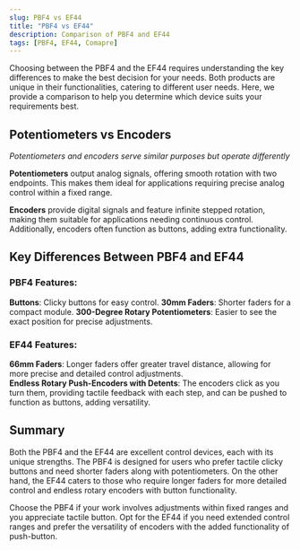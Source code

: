 ```yaml
---
slug: PBF4 vs EF44
title: "PBF4 vs EF44"
description: Comparison of PBF4 and EF44
tags: [PBF4, EF44, Comapre]
---
```


Choosing between the PBF4 and the EF44 requires understanding the key differences to make the best decision for your needs. Both products are unique in their functionalities, catering to different user needs. Here, we provide a comparison to help you determine which device suits your requirements best.

## Potentiometers vs Encoders

_Potentiometers and encoders serve similar purposes but operate differently_

**Potentiometers** output analog signals, offering smooth rotation with two endpoints. This makes them ideal for applications requiring precise analog control within a fixed range.

**Encoders** provide digital signals and feature infinite stepped rotation, making them suitable for applications needing continuous control. Additionally, encoders often function as buttons, adding extra functionality.

## Key Differences Between PBF4 and EF44

### PBF4 Features:

**Buttons**: Clicky buttons for easy control.
**30mm Faders**: Shorter faders for a compact module.
**300-Degree Rotary Potentiometers**: Easier to see the exact position for precise adjustments.

### EF44 Features:

**66mm Faders**: Longer faders offer greater travel distance, allowing for more precise and detailed control adjustments.  
**Endless Rotary Push-Encoders with Detents**: The encoders click as you turn them, providing tactile feedback with each step, and can be pushed to function as buttons, adding versatility.

## Summary

Both the PBF4 and the EF44 are excellent control devices, each with its unique strengths. The PBF4 is designed for users who prefer tactile clicky buttons and need shorter faders along with potentiometers. On the other hand, the EF44 caters to those who require longer faders for more detailed control and endless rotary encoders with button functionality.

Choose the PBF4 if your work involves adjustments within fixed ranges and you appreciate tactile button. Opt for the EF44 if you need extended control ranges and prefer the versatility of encoders with the added functionality of push-button.
